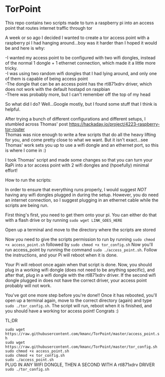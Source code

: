 # TorPoint  
This repo contains two scripts made to turn a raspberry pi into an access point that routes internet traffic through tor  

A week or so ago I decided I wanted to create a tor access point with a raspberry pi I had hanging around...boy was it harder than I hoped it would be and here is why:    
  
-I wanted my access point to be configured with two wifi dongles, instead of the normal 1 dongle + 1 ethernet connection, which made it a little more tricky.  
-I was using two random wifi dongles that I had lying around, and only one of them is capable of being access point   
-The dongle that can be an access point has the rtl871xdrv driver, which does not work with the default hostapd on raspbian  
-There was probably more, but I can't remember off the top of my head  
  
So what did I do?  Well...Google mostly, but I found some stuff that I think is helpful.

After trying a bunch of different configurations and different setups, I stumbled across Thomas' post https://hackaday.io/project/4223-raspberry-tor-router  
Thomas was nice enough to write a few scripts that do all the heavy lifting for you, and come pretty close to what we want. But it isn't exact...see Thomas' work sets you up to use a wifi dongle and an ethernet port, so this is where I come in :)

I took Thomas' script and made some changes so that you can turn your RaPi into a tor access point with 2 wifi dongles and (hpoefully) minimal effort!  
  
How to run the scripts:  

In order to ensure that everything runs properly, I would suggest *NOT* having any wifi dongles plugged in during the setup.  However, you do need an internet connection, so I suggest plugging in an ethernet cable while the scripts are being run.  

First thing's first, you need to get them onto your pi.  You can either do that with a flash drive or by running `sudo wget LINK_GOES_HERE` 
  
Open up a terminal and move to the directory where the scripts are stored  
  
Now you need to give the scripts permission to run by running `sudo chmod +x access_point.sh` followed by `sudo chmod +x tor_config.sh` Now you'll run access_point by running the command `sudo ./access_point.sh`. Follow the instructions, and your Pi will reboot when it is done.  
  
Your Pi will reboot once again when that script is done. Now, you should plug in a working wifi dongle (does not need to be anything specific), and after that, plug in a wifi dongle with the rtl871xdrv driver. If the second wifi dongle plugged in does not have the correct driver, your access point probably will not work.  
  
You've got one more step before you're done!! Once it has rebooted, you'll open up a terminal again, move to the correct directory (again) and type `sudo ./tor_config.sh`. The script will run, reboot when it is finished, and you should have a working tor access point!  Congrats :)


TL;DR

`sudo wget https://raw.githubusercontent.com/kmanc/TorPoint/master/access_point.sh`  
`sudo wget https://raw.githubusercontent.com/kmanc/TorPoint/master/tor_config.sh`  
`sudo chmod +x access_point.sh`  
`sudo chmod +x tor_config.sh`  
`sudo ./access_point.sh`  
PLUG IN ANY WIFI DONGLE, THEN A SECOND WITH A rtl871xdrv DRIVER  
`sudo ./tor_config.sh`

